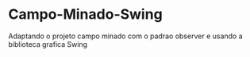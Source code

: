 # Campo-Minado-Swing
Adaptando o projeto campo minado com o padrao observer e usando a biblioteca grafica Swing
